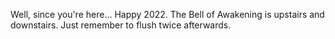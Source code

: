 Well, since you're here... Happy 2022. The Bell of Awakening is upstairs and downstairs. Just remember to flush twice afterwards. 